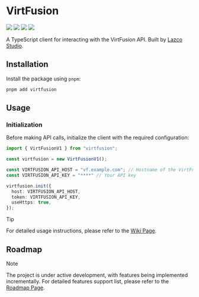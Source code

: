 # VirtFusion
[![](https://img.shields.io/npm/v/virtfusion.svg?color=blue)](https://www.npmjs.com/package/virtfusion) [![](https://img.shields.io/npm/last-update/virtfusion.svg)](https://github.com/Lazco-Studio/VirtFusion/commits/main) [![](https://img.shields.io/npm/dm/virtfusion?color=E4BD68)](https://www.npmjs.com/package/virtfusion) [![](https://img.shields.io/npm/l/virtfusion.svg?color=e3e3e3)](https://www.gnu.org/licenses/gpl-3.0.html)

A TypeScript client for interacting with the VirtFusion API. Built by [Lazco Studio](https://github.com/Lazco-Studio).

## Installation
Install the package using `pnpm`:
```bash
pnpm add virtfusion
```

## Usage

### Initialization
Before making API calls, initialize the client with the required configuration:
```ts
import { VirtFusionV1 } from "virtfusion";

const virtfusion = new VirtFusionV1();

const VIRTFUSION_API_HOST = "vf.example.com"; // Hostname of the VirtFusion API server
const VIRTFUSION_API_KEY = "****" // Your API key

virtfusion.init({
  host: VIRTFUSION_API_HOST,
  token: VIRTFUSION_API_KEY,
  useHttps: true,
});
```

> [!TIP]
> For detailed usage instructions, please refer to the [Wiki Page](https://github.com/Lazco-Studio/VirtFusion/wiki).

## Roadmap
> [!NOTE]
> The project is under active development, with features being implemented incrementally. For detailed features support list, please refer to the [Roadmap Page](https://github.com/Lazco-Studio/VirtFusion/wiki/Roadmap).